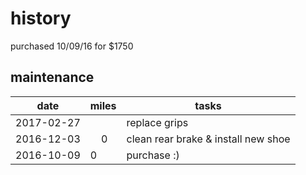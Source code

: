 # history

purchased 10/09/16 for $1750

## maintenance

date        | miles | tasks
------------|-------|---------
2017-02-27  |       | replace grips
2016-12-03  |     0 | clean rear brake & install new shoe
2016-10-09  |     0 | purchase :)

